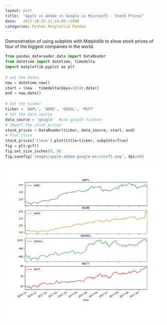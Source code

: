 ```yaml
---
layout: post
title:  "Apple vs Adobe vs Google vs Microsoft - Stock Prices"
date:   2017-10-25 11:14:00 +1000
categories: Python Matplotlib Pandas
---
```


Demonstration of using subplots with Matplotlib to show stock prices of four of the biggest companies in the world.

```python
from pandas_datareader.data import DataReader
from datetime import datetime, timedelta
import matplotlib.pyplot as plt

# set the dates
now = datetime.now()
start = (now - timedelta(days=365)).date()
end = now.date()

# Set the ticker
ticker = 'AAPL', 'ADBE', 'GOOGL', 'MSFT'
# Set the data source
data_source = 'google'  #use google finance
# Import the stock prices
stock_prices = DataReader(ticker, data_source, start, end)
# Plot Close
stock_prices['Close'].plot(title=ticker, subplots=True)
fig = plt.gcf()
fig.set_size_inches(9, 9)
fig.savefig('images/apple-adobe-google-microsoft.png', dpi=80)
```

![Stock prices of Apple, Adobe, Google and Microsoft](/images/apple-adobe-google-microsoft.png)
